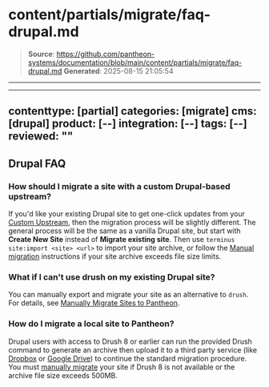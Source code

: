 # content/partials/migrate/faq-drupal.md

> **Source**: https://github.com/pantheon-systems/documentation/blob/main/content/partials/migrate/faq-drupal.md
> **Generated**: 2025-08-15 21:05:54

---

---
contenttype: [partial]
categories: [migrate]
cms: [drupal]
product: [--]
integration: [--]
tags: [--]
reviewed: ""
---

## Drupal FAQ

### How should I migrate a site with a custom Drupal-based upstream?

If you'd like your existing Drupal site to get one-click updates from your [Custom Upstream](/guides/custom-upstream), then the migration process will be slightly different. The general process will be the same as a vanilla Drupal site, but start with **Create New Site** instead of **Migrate existing site**. Then use `terminus site:import <site> <url>` to import your site archive, or follow the [Manual migration](/migrate-manual) instructions if your site archive exceeds file size limits.

### What if I can't use drush on my existing Drupal site?

You can manually export and migrate your site as an alternative to `drush`. For details, see [Manually Migrate Sites to Pantheon](/migrate-manual).

### How do I migrate a local site to Pantheon?

Drupal users with access to Drush 8 or earlier can run the provided Drush command to generate an archive then upload it to a third party service (like [Dropbox](https://www.dropbox.com/) or [Google Drive](https://drive.google.com)) to continue the standard migration procedure. You must [manually migrate](/migrate-manual) your site if Drush 8 is not available or the archive file size exceeds 500MB.
